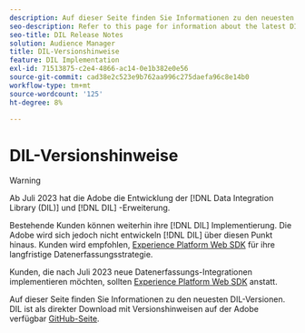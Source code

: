 ```yaml
---
description: Auf dieser Seite finden Sie Informationen zu den neuesten DIL-Versionen.
seo-description: Refer to this page for information about the latest DIL releases
seo-title: DIL Release Notes
solution: Audience Manager
title: DIL-Versionshinweise
feature: DIL Implementation
exl-id: 71513875-c2e4-4866-ac14-0e1b382e0e56
source-git-commit: cad38e2c523e9b762aa996c275daefa96c8e14b0
workflow-type: tm+mt
source-wordcount: '125'
ht-degree: 8%

---
```


# DIL-Versionshinweise

>[!WARNING]
>
>Ab Juli 2023 hat die Adobe die Entwicklung der [!DNL Data Integration Library (DIL)] und [!DNL DIL] -Erweiterung.
>
>Bestehende Kunden können weiterhin ihre [!DNL DIL] Implementierung. Die Adobe wird sich jedoch nicht entwickeln [!DNL DIL] über diesen Punkt hinaus. Kunden wird empfohlen, [Experience Platform Web SDK](https://experienceleague.adobe.com/docs/experience-platform/edge/home.html?lang=en) für ihre langfristige Datenerfassungsstrategie.
>
>Kunden, die nach Juli 2023 neue Datenerfassungs-Integrationen implementieren möchten, sollten [Experience Platform Web SDK](https://experienceleague.adobe.com/docs/experience-platform/edge/home.html?lang=en) anstatt.

Auf dieser Seite finden Sie Informationen zu den neuesten DIL-Versionen. DIL ist als direkter Download mit Versionshinweisen auf der Adobe verfügbar [GitHub-Seite](https://github.com/Adobe-Marketing-Cloud/dil/releases).
